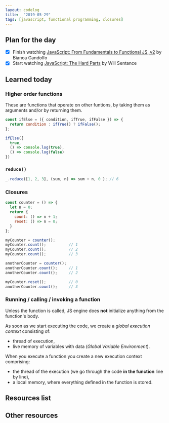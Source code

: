 ```yaml
---
layout: codelog
title:  "2019-05-29"
tags: [javascript, functional programming, closures]
---
```


## Plan for the day

- [x] Finish watching [JavaScript: From Fundamentals to Functional JS, v2](https://frontendmasters.com/courses/js-fundamentals-functional-v2/) by Bianca Gandolfo
- [x] Start watching [JavaScript: The Hard Parts](https://frontendmasters.com/courses/javascript-hard-parts/) by Will Sentance

## Learned today

### Higher order functions

These are functions that operate on other funtions, by taking them as arguments and/or by returning them.

```javascript
const ifElse = ({ condition, ifTrue, ifFalse }) => {
  return condition : ifTrue() ? ifFalse();
};

ifElse({
  true,
  () => console.log(true),
  () => console.log(false)
})
```

### `reduce()`

```javascript
_.reduce([1, 2, 3], (sum, n) => sum + n, 0 ); // 6
```

### Closures

```javascript
const counter = () => {
  let n = 0;
  return {
    count: () => n + 1;
    reset: () => n = 0;
  }
};

myCounter = counter();
myCounter.count();          // 1
myCounter.count();          // 2
myCounter.count();          // 3

anotherCounter = counter();
anotherCounter.count();     // 1
anotherCounter.count();     // 2

myCounter.reset();          // 0
anotherCounter.count();     // 3
```

### Running / calling / invoking a function

Unless the function is called, JS engine does **not** initialize anything from the function's body.

As soon as we start executing the code, we create a *global execution context* consisting of:

- thread of execution,
- live memory of variables with data (*Global Variable Environment*).

When you execute a function you create a new execution context comprising:

- the thread of the execution (we go through the code **in the function** line by line),
- a local memory, where everything defined in the function is stored.

## Resources list

## Other resources